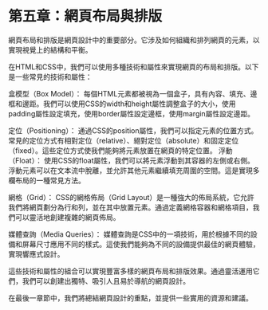 # 第五章：網頁布局與排版

網頁布局和排版是網頁設計中的重要部分。它涉及如何組織和排列網頁的元素，以實現視覺上的結構和平衡。

在HTML和CSS中，我們可以使用多種技術和屬性來實現網頁的布局和排版。以下是一些常見的技術和屬性：

盒模型（Box Model）：
    每個HTML元素都被視為一個盒子，具有內容、填充、邊框和邊距。我們可以使用CSS的width和height屬性調整盒子的大小，使用padding屬性設定填充，使用border屬性設定邊框，使用margin屬性設定邊距。

定位（Positioning）：
    通過CSS的position屬性，我們可以指定元素的位置方式。常見的定位方式有相對定位（relative）、絕對定位（absolute）和固定定位（fixed）。這些定位方式使我們能夠將元素放置在網頁的特定位置。
浮動（Float）：
    使用CSS的float屬性，我們可以將元素浮動到其容器的左側或右側。浮動元素可以在文本流中脫離，並允許其他元素繼續填充周圍的空間。這是實現多欄布局的一種常見方法。

網格（Grid）：
    CSS的網格佈局（Grid Layout）是一種強大的佈局系統，它允許我們將網頁劃分為行和列，並在其中放置元素。通過定義網格容器和網格項目，我們可以靈活地創建複雜的網頁佈局。

媒體查詢（Media Queries）：
    媒體查詢是CSS中的一項技術，用於根據不同的設備和屏幕尺寸應用不同的樣式。這使我們能夠為不同的設備提供最佳的網頁體驗，實現響應式設計。

這些技術和屬性的組合可以實現豐富多樣的網頁布局和排版效果。通過靈活運用它們，我們可以創建出獨特、吸引人且易於導航的網頁設計。

在最後一章節中，我們將總結網頁設計的重點，並提供一些實用的資源和建議。